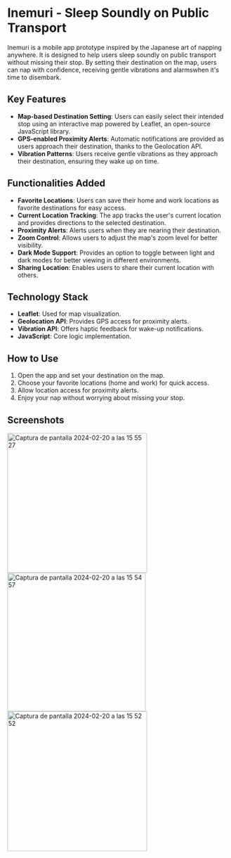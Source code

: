 # Inemuri - Sleep Soundly on Public Transport

Inemuri is a mobile app prototype inspired by the Japanese art of napping anywhere. It is designed to help users sleep soundly on public transport without missing their stop. By setting their destination on the map, users can nap with confidence, receiving gentle vibrations and alarmswhen it's time to disembark.

## Key Features

- **Map-based Destination Setting**: Users can easily select their intended stop using an interactive map powered by Leaflet, an open-source JavaScript library.
- **GPS-enabled Proximity Alerts**: Automatic notifications are provided as users approach their destination, thanks to the Geolocation API.
- **Vibration Patterns**: Users receive gentle vibrations as they approach their destination, ensuring they wake up on time.

## Functionalities Added

- **Favorite Locations**: Users can save their home and work locations as favorite destinations for easy access.
- **Current Location Tracking**: The app tracks the user's current location and provides directions to the selected destination.
- **Proximity Alerts**: Alerts users when they are nearing their destination.
- **Zoom Control**: Allows users to adjust the map's zoom level for better visibility.
- **Dark Mode Support**: Provides an option to toggle between light and dark modes for better viewing in different environments.
- **Sharing Location**: Enables users to share their current location with others.

## Technology Stack

- **Leaflet**: Used for map visualization.
- **Geolocation API**: Provides GPS access for proximity alerts.
- **Vibration API**: Offers haptic feedback for wake-up notifications.
- **JavaScript**: Core logic implementation.

## How to Use

1. Open the app and set your destination on the map.
2. Choose your favorite locations (home and work) for quick access.
3. Allow location access for proximity alerts.
4. Enjoy your nap without worrying about missing your stop.

## Screenshots

<img width="318" alt="Captura de pantalla 2024-02-20 a las 15 55 27" src="https://github.com/carmenabans/Inemuri/assets/112978307/8c28862d-dbfc-4da7-b639-026b0a34fb80">
<img width="315" alt="Captura de pantalla 2024-02-20 a las 15 54 57" src="https://github.com/carmenabans/Inemuri/assets/112978307/f3bf4813-75a9-439b-b3db-d97b6f64e04a">

<img width="318" alt="Captura de pantalla 2024-02-20 a las 15 52 52" src="https://github.com/carmenabans/Inemuri/assets/112978307/41cdcdc5-6ddc-47e1-a44c-7d802d8c1459">


